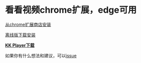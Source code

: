 # 看看视频chrome扩展，edge可用

[从chrome扩展商店安装](https://chrome.google.com/webstore/detail/%E7%9C%8B%E7%9C%8B/pegiockicjmdnkjbnppeeakeogdkegac?hl=zh-CN&authuser=0)

[离线版下载安装](https://www.123pan.com/s/7x5A-6zl8.html)


[**KK Player下载**](https://htmls-ten.vercel.app/)

如果你有什么想法和建议，可以[issue](https://github.com/npljy/kankan-extension/issues)

